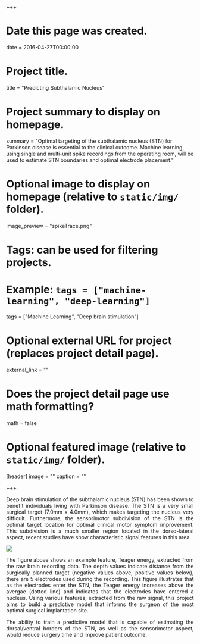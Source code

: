 +++
# Date this page was created.
date = 2016-04-27T00:00:00

# Project title.
title = "Predicting Subthalamic Nucleus"

# Project summary to display on homepage.
summary = "Optimal targeting of the subthalamic nucleus (STN) for Parkinson disease is essential to the clinical outcome. Machine learning, using single and multi-unit spike recordings from the operating room, will be used to estimate STN boundaries and optimal electrode placement."

# Optional image to display on homepage (relative to `static/img/` folder).
image_preview = "spikeTrace.png"

# Tags: can be used for filtering projects.
# Example: `tags = ["machine-learning", "deep-learning"]`
tags = ["Machine Learning", "Deep brain stimulation"]

# Optional external URL for project (replaces project detail page).
external_link = ""

# Does the project detail page use math formatting?
math = false

# Optional featured image (relative to `static/img/` folder).
[header]
image = ""
caption = ""

+++
<DIV align="justify">
Deep brain stimulation of the subthalamic nucleus (STN) has been shown to benefit individuals living with Parkinson disease. The STN is a very small surgical target (7.0mm x 4.0mm), which makes targeting the nucleus very difficult. Furthermore, the sensorimotor subdivision of the STN is the optimal target location for optimal clinical motor symptom improvement. This subdivision is a much smaller region located in the dorso-lateral aspect, recent studies have show characteristic signal features in this area. 

<img src = "/img/featureExample.png"></img>

The figure above shows an example feature, Teager energy, extracted from the raw brain recording data. The depth values indicate distance from the surgically planned target (negative values above, positive values below), there are 5 electrodes used during the recording. This figure illustrates that as the electrodes enter the STN, the Teager energy increases above the avergae (dotted line) and indidates that the electrodes have entered a nucleus. Using various features, extracted from the raw signal, this project aims to build a predictive model that informs the surgeon of the most optimal surgical implantation site. 

The ability to train a predictive model that is capable of estimating the dorsal/ventral borders of the STN, as well as the sensorimotor aspect, would reduce surgery time and improve patient outcome. 
</DIV>
